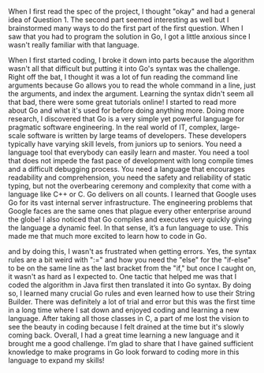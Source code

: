 When I first read the spec of the project, I thought "okay" and had a general idea of Question 1. The second part seemed interesting as well but I brainstormed many ways to do the first part of the first question. When I saw that you had to program the solution in Go, I got a little anxious since I wasn't really familiar with that language. 

When I first started coding, I broke it down into parts because the algorithm wasn't all that difficult but putting it into Go's syntax was the challenge. Right off the bat, I thought it was a lot of fun reading the command line arguments because Go allows you to read the whole command in a line, just the arguments, and index the argument. Learning the syntax didn't seem all that bad, there were some great tutorials online! I started to read more about Go and what it's used for before doing anything more. Doing more research, I discovered that Go is a very simple yet powerful language for pragmatic software engineering. In the real world of IT, complex, large-scale software is written by large teams of developers. These developers typically have varying skill levels, from juniors up to seniors. You need a language tool that everybody can easily learn and master. You need a tool that does not impede the fast pace of development with long compile times and a difficult debugging process. You need a language that encourages readability and comprehension, you need the safety and reliability of static typing, but not the overbearing ceremony and complexity that come with a language like C++ or C. Go delivers on all counts. I learned that Google uses Go for its vast internal server infrastructure. The engineering problems that Google faces are the same ones that plague every other enterprise around the globe! I also noticed that Go compiles and executes very quickly giving the language a dynamic feel. In that sense, it’s a fun language to use. This made me that much more excited to learn how to code in Go. 

and by doing this, I wasn't as frustrated when getting errors. Yes, the syntax rules are a bit weird with ":=" and how you need the "else" for the "if-else" to be on the same line as the last bracket from the "if," but once I caught on, it wasn't as hard as I expected to. One tactic that helped me was that I coded the algorithm in Java first then translated it into Go syntax. By doing so, I learned many crucial Go rules and even learned how to use their String Builder. There was definitely a lot of trial and error but this was the first time in a long time where I sat down and enjoyed coding and learning a new language. After taking all those classes in C, a part of me lost the vision to see the beauty in coding because I felt drained at the time but it's slowly coming back. Overall, I had a great time learning a new language and it brought me a good challenge. I’m glad to share that I have gained sufficient knowledge to make programs in Go look forward to coding more in this language to expand my skills! 
